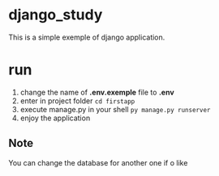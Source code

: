 # django_study
This is a simple exemple of django application.

# run
1. change the name of **.env.exemple** file to **.env**
2. enter in project folder ```cd firstapp```
3. execute manage.py in your shell ```py manage.py runserver```
4. enjoy the application

## Note
You can change the database for another one if o like
